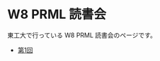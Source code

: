 W8 PRML 読書会
====

東工大で行っている W8 PRML 読書会のページです。

- [第1回](https://github.com/daimatz/w8prml/blob/master/2012-09-11.md)
